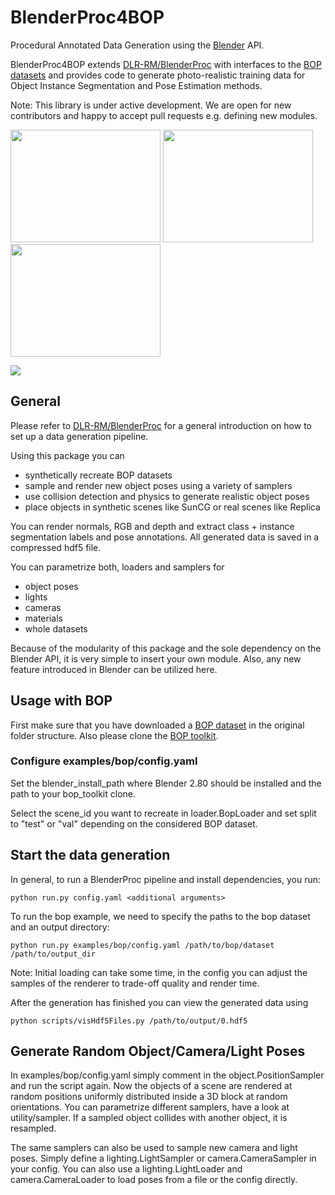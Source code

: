 # BlenderProc4BOP

Procedural Annotated Data Generation using the [Blender](https://www.blender.org/) API.

BlenderProc4BOP extends [DLR-RM/BlenderProc](https://github.com/DLR-RM/BlenderProc) with interfaces to the [BOP datasets](https://bop.felk.cvut.cz/datasets/) and provides code to generate photo-realistic training data for Object Instance Segmentation and Pose Estimation methods. 

Note: This library is under active development. We are open for new contributors and happy to accept pull requests e.g. defining new modules.


<!-- 
Citation: 
```
@article{blenderproc2019,
	title={},
	author={},
	journal={arXiv preprint arXiv:1910.00199},
	year={2019}
}
``` -->
<img src=examples/bop/icbin.png width="240" height="180"> <img src=examples/bop/tless.png width="240" height="180"> <img src=examples/bop/tless_sample.png width="240" height="180">

![](examples/suncg_basic/output-summary.png)

## General

Please refer to [DLR-RM/BlenderProc](https://github.com/DLR-RM/BlenderProc) for a general introduction on how to set up a data generation pipeline.

Using this package you can 
- synthetically recreate BOP datasets
- sample and render new object poses using a variety of samplers
- use collision detection and physics to generate realistic object poses
- place objects in synthetic scenes like SunCG or real scenes like Replica

You can render normals, RGB and depth and  extract class + instance segmentation labels and pose annotations. All generated data is saved in a compressed hdf5 file.

You can parametrize both, loaders and samplers for  
- object poses
- lights
- cameras
- materials
- whole datasets 

Because of the modularity of this package and the sole dependency on the Blender API, it is very simple to insert your own module. Also, any new feature introduced in Blender can be utilized here.

## Usage with BOP

First make sure that you have downloaded a [BOP dataset](https://bop.felk.cvut.cz/datasets/) in the original folder structure. Also please clone the [BOP toolkit](https://github.com/thodan/bop_toolkit).

### Configure examples/bop/config.yaml

 Set the blender_install_path where Blender 2.80 should be installed and the path to your bop_toolkit clone.

Select the scene_id you want to recreate in loader.BopLoader and set split to "test" or "val" depending on the considered BOP dataset.

## Start the data generation
In general, to run a BlenderProc pipeline and install dependencies, you run:

```
python run.py config.yaml <additional arguments>
```

To run the bop example, we need to specify the paths to the bop dataset and an output directory:

```
python run.py examples/bop/config.yaml /path/to/bop/dataset /path/to/output_dir
```

Note: Initial loading can take some time, in the config you can adjust the samples of the renderer to trade-off quality and render time.

After the generation has finished you can view the generated data using

```
python scripts/visHdf5Files.py /path/to/output/0.hdf5
```

## Generate Random Object/Camera/Light Poses

In examples/bop/config.yaml simply comment in the object.PositionSampler and run the script again. Now the objects of a scene are rendered at random positions uniformly distributed inside a 3D block at random orientations. You can parametrize different samplers, have a look at utility/sampler. If a sampled object collides with another object, it is resampled.

The same samplers can also be used to sample new camera and light poses. Simply define a lighting.LightSampler or camera.CameraSampler in your config. You can also use a lighting.LightLoader and camera.CameraLoader to load poses from a file or the config directly.




